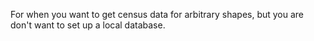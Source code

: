 For when you want to get census data for arbitrary shapes, but you are don't want to set up a local database.
